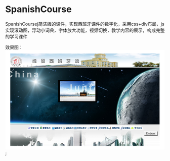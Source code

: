 SpanishCourse
=============

SpanishCoursej简洁版的课件，实现西班牙课件的数字化，采用css+div布局，js实现滚动图，浮动小词典，字体放大功能，视频切换，教学内容的展示，构成完整的学习课件

效果图：
![Alt text](showimg/1.png "首页");

